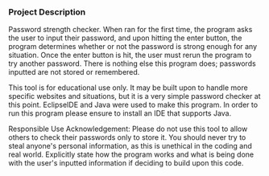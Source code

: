 ### Project Description

Password strength checker. When ran for the first time, the program asks the user to input their password, and upon hitting the enter button, the program determines whether or not the password is strong enough for any situation. Once the enter button is hit, the user must rerun the program to try another password. There is nothing else this program does; passwords inputted are not stored or remembered. 

This tool is for educational use only. It may be built upon to handle more specific websites and situations, but it is a very simple password checker at this point. EclipseIDE and Java were used to make this program. In order to run this program please ensure to install an IDE that supports Java.

Responsible Use Acknowledgement: Please do not use this tool to allow others to check their passwords only to store it. You should never try to steal anyone's personal information, as this is unethical in the coding and real world. Explicitly state how the program works and what is being done with the user's inputted information if deciding to build upon this code.
